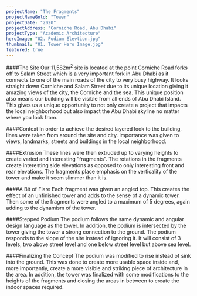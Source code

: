 ```yaml
---
projectName: "The Fragments"
projectNameGold: "Tower"
projectDate: "2020"
projectAddress: "Corniche Road, Abu Dhabi"
projectType: "Academic Architecture"
heroImage: "02. Podium Elevtion.jpg"
thumbnail: "01. Tower Hero Image.jpg"
featured: true
---
```


####The Site
Our 11,582m<sup>2</sup> site is located at the point Corniche Road forks off to Salam Street which is a very important fork in Abu
Dhabi as it connects to one of the main roads of the city to very busy highway. It looks straight down Corniche and Salam
Street due to its unique location giving it amazing views of the city, the Corniche and the sea. This unique position also
means our building will be visible from all ends of Abu Dhabi Island. This gives us a unique opportunity to not only create
a project that impacts the local neighborhood but also impact the Abu Dhabi skyline no matter where you look from.

####Context
In order to achieve the desired layered look to the building, lines were taken from around the site and city. Importance was given to views, landmarks, streets and buildings in the local neighborhood.

####Extrusion 
These lines were then extruded up to varying heights to create varied and interesting “fragments”. The rotations in the fragments create interesting side elevations as opposed to only interesting front and rear elevations.
The fragments place emphasis on the verticality of the tower and make it seem slimmer than it is.

####A Bit of Flare
Each fragment was given an angled top. This creates the effect of an unfinished tower and adds to the sense of a dynamic tower. Then some of the fragments were angled to a maximum of 5 degrees, again adding to the dynamism of the tower.

####Stepped Podium
The podium follows the same dynamic and angular design language as the tower. In addition, the podium is intersected by the tower giving the tower a strong connection to the ground. The podium responds to the slope of the site instead of ignoring it. It will consist of 3 levels, two above street level and one below street level but above sea level.

####Finalizing the Concept
The podium was modified to rise instead of sink into the ground. This was done to create more usable space inside and, more importantly, create a more visible and striking piece of architecture in the area. In addition, the tower was finalized with some modifications to the heights of the fragments and closing the areas in between to create the indoor spaces required.